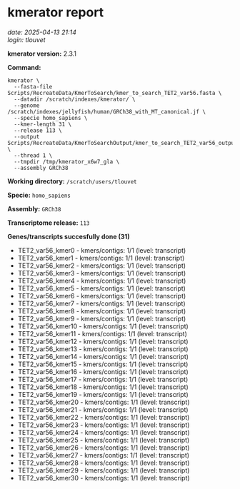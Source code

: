 # kmerator report
*date: 2025-04-13 21:14*  
*login: tlouvet*

**kmerator version:** 2.3.1

**Command:**

```
kmerator \
  --fasta-file Scripts/RecreateData/KmerToSearch/kmer_to_search_TET2_var56.fasta \
  --datadir /scratch/indexes/kmerator/ \
  --genome /scratch/indexes/jellyfish/human/GRCh38_with_MT_canonical.jf \
  --specie homo_sapiens \
  --kmer-length 31 \
  --release 113 \
  --output Scripts/RecreateData/KmerToSearchOutput/kmer_to_search_TET2_var56_output \
  --thread 1 \
  --tmpdir /tmp/kmerator_x6w7_gla \
  --assembly GRCh38
```

**Working directory:** `/scratch/users/tlouvet`

**Specie:** `homo_sapiens`

**Assembly:** `GRCh38`

**Transcriptome release:** `113`

**Genes/transcripts succesfully done (31)**

- TET2_var56_kmer0 - kmers/contigs: 1/1 (level: transcript)
- TET2_var56_kmer1 - kmers/contigs: 1/1 (level: transcript)
- TET2_var56_kmer2 - kmers/contigs: 1/1 (level: transcript)
- TET2_var56_kmer3 - kmers/contigs: 1/1 (level: transcript)
- TET2_var56_kmer4 - kmers/contigs: 1/1 (level: transcript)
- TET2_var56_kmer5 - kmers/contigs: 1/1 (level: transcript)
- TET2_var56_kmer6 - kmers/contigs: 1/1 (level: transcript)
- TET2_var56_kmer7 - kmers/contigs: 1/1 (level: transcript)
- TET2_var56_kmer8 - kmers/contigs: 1/1 (level: transcript)
- TET2_var56_kmer9 - kmers/contigs: 1/1 (level: transcript)
- TET2_var56_kmer10 - kmers/contigs: 1/1 (level: transcript)
- TET2_var56_kmer11 - kmers/contigs: 1/1 (level: transcript)
- TET2_var56_kmer12 - kmers/contigs: 1/1 (level: transcript)
- TET2_var56_kmer13 - kmers/contigs: 1/1 (level: transcript)
- TET2_var56_kmer14 - kmers/contigs: 1/1 (level: transcript)
- TET2_var56_kmer15 - kmers/contigs: 1/1 (level: transcript)
- TET2_var56_kmer16 - kmers/contigs: 1/1 (level: transcript)
- TET2_var56_kmer17 - kmers/contigs: 1/1 (level: transcript)
- TET2_var56_kmer18 - kmers/contigs: 1/1 (level: transcript)
- TET2_var56_kmer19 - kmers/contigs: 1/1 (level: transcript)
- TET2_var56_kmer20 - kmers/contigs: 1/1 (level: transcript)
- TET2_var56_kmer21 - kmers/contigs: 1/1 (level: transcript)
- TET2_var56_kmer22 - kmers/contigs: 1/1 (level: transcript)
- TET2_var56_kmer23 - kmers/contigs: 1/1 (level: transcript)
- TET2_var56_kmer24 - kmers/contigs: 1/1 (level: transcript)
- TET2_var56_kmer25 - kmers/contigs: 1/1 (level: transcript)
- TET2_var56_kmer26 - kmers/contigs: 1/1 (level: transcript)
- TET2_var56_kmer27 - kmers/contigs: 1/1 (level: transcript)
- TET2_var56_kmer28 - kmers/contigs: 1/1 (level: transcript)
- TET2_var56_kmer29 - kmers/contigs: 1/1 (level: transcript)
- TET2_var56_kmer30 - kmers/contigs: 1/1 (level: transcript)
